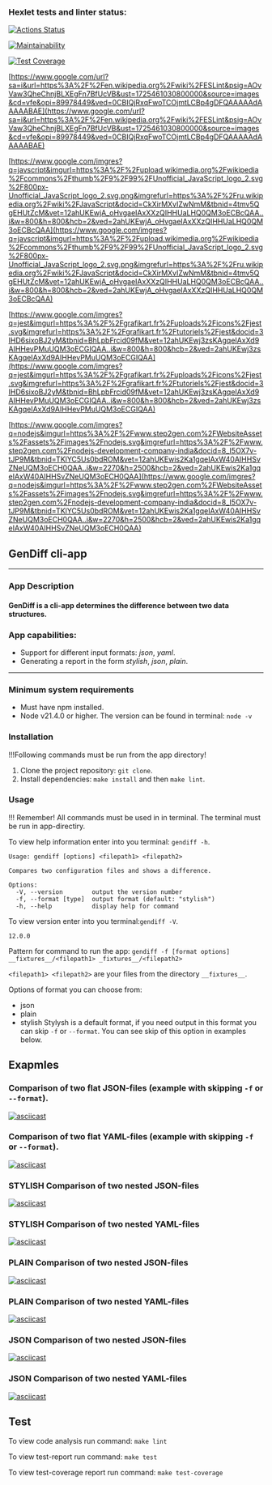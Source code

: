 ### Hexlet tests and linter status:
[![Actions Status](https://github.com/miley777/frontend-project-46/actions/workflows/hexlet-check.yml/badge.svg)](https://github.com/miley777/frontend-project-46/actions)


[![Maintainability](https://api.codeclimate.com/v1/badges/d7637bca31bb1a0d79ae/maintainability)](https://codeclimate.com/github/miley777/frontend-project-46/maintainability)


[![Test Coverage](https://api.codeclimate.com/v1/badges/d7637bca31bb1a0d79ae/test_coverage)](https://codeclimate.com/github/miley777/frontend-project-46/test_coverage)


[https://www.google.com/url?sa=i&url=https%3A%2F%2Fen.wikipedia.org%2Fwiki%2FESLint&psig=AOvVaw3QheChnjBLXEgFn7BfUcVB&ust=1725461030800000&source=images&cd=vfe&opi=89978449&ved=0CBIQjRxqFwoTCOjmtLCBp4gDFQAAAAAdAAAAABAE](https://www.google.com/url?sa=i&url=https%3A%2F%2Fen.wikipedia.org%2Fwiki%2FESLint&psig=AOvVaw3QheChnjBLXEgFn7BfUcVB&ust=1725461030800000&source=images&cd=vfe&opi=89978449&ved=0CBIQjRxqFwoTCOjmtLCBp4gDFQAAAAAdAAAAABAE)

[https://www.google.com/imgres?q=javscript&imgurl=https%3A%2F%2Fupload.wikimedia.org%2Fwikipedia%2Fcommons%2Fthumb%2F9%2F99%2FUnofficial_JavaScript_logo_2.svg%2F800px-Unofficial_JavaScript_logo_2.svg.png&imgrefurl=https%3A%2F%2Fru.wikipedia.org%2Fwiki%2FJavaScript&docid=CkXirMXvIZwNmM&tbnid=4tmv5QgEHUtZcM&vet=12ahUKEwjA_oHvgaeIAxXXzQIHHUaLHQ0QM3oECBcQAA..i&w=800&h=800&hcb=2&ved=2ahUKEwjA_oHvgaeIAxXXzQIHHUaLHQ0QM3oECBcQAA](https://www.google.com/imgres?q=javscript&imgurl=https%3A%2F%2Fupload.wikimedia.org%2Fwikipedia%2Fcommons%2Fthumb%2F9%2F99%2FUnofficial_JavaScript_logo_2.svg%2F800px-Unofficial_JavaScript_logo_2.svg.png&imgrefurl=https%3A%2F%2Fru.wikipedia.org%2Fwiki%2FJavaScript&docid=CkXirMXvIZwNmM&tbnid=4tmv5QgEHUtZcM&vet=12ahUKEwjA_oHvgaeIAxXXzQIHHUaLHQ0QM3oECBcQAA..i&w=800&h=800&hcb=2&ved=2ahUKEwjA_oHvgaeIAxXXzQIHHUaLHQ0QM3oECBcQAA)

[https://www.google.com/imgres?q=jest&imgurl=https%3A%2F%2Fgrafikart.fr%2Fuploads%2Ficons%2Fjest.svg&imgrefurl=https%3A%2F%2Fgrafikart.fr%2Ftutoriels%2Fjest&docid=3IHD6sixoBJ2yM&tbnid=BhLpbFrcid09fM&vet=12ahUKEwj3zsKAgqeIAxXd9AIHHevPMuUQM3oECGIQAA..i&w=800&h=800&hcb=2&ved=2ahUKEwj3zsKAgqeIAxXd9AIHHevPMuUQM3oECGIQAA](https://www.google.com/imgres?q=jest&imgurl=https%3A%2F%2Fgrafikart.fr%2Fuploads%2Ficons%2Fjest.svg&imgrefurl=https%3A%2F%2Fgrafikart.fr%2Ftutoriels%2Fjest&docid=3IHD6sixoBJ2yM&tbnid=BhLpbFrcid09fM&vet=12ahUKEwj3zsKAgqeIAxXd9AIHHevPMuUQM3oECGIQAA..i&w=800&h=800&hcb=2&ved=2ahUKEwj3zsKAgqeIAxXd9AIHHevPMuUQM3oECGIQAA)

[https://www.google.com/imgres?q=nodejs&imgurl=https%3A%2F%2Fwww.step2gen.com%2FWebsiteAssets%2Fassets%2Fimages%2Fnodejs.svg&imgrefurl=https%3A%2F%2Fwww.step2gen.com%2Fnodejs-development-company-india&docid=8_I5OX7v-tJP9M&tbnid=TKlYC5Us0bdROM&vet=12ahUKEwis2Ka1gqeIAxW40AIHHSvZNeUQM3oECH0QAA..i&w=2270&h=2500&hcb=2&ved=2ahUKEwis2Ka1gqeIAxW40AIHHSvZNeUQM3oECH0QAA](https://www.google.com/imgres?q=nodejs&imgurl=https%3A%2F%2Fwww.step2gen.com%2FWebsiteAssets%2Fassets%2Fimages%2Fnodejs.svg&imgrefurl=https%3A%2F%2Fwww.step2gen.com%2Fnodejs-development-company-india&docid=8_I5OX7v-tJP9M&tbnid=TKlYC5Us0bdROM&vet=12ahUKEwis2Ka1gqeIAxW40AIHHSvZNeUQM3oECH0QAA..i&w=2270&h=2500&hcb=2&ved=2ahUKEwis2Ka1gqeIAxW40AIHHSvZNeUQM3oECH0QAA)

## GenDiff cli-app

---

### App Description 

#### GenDiff is a cli-app determines the difference between two data structures.

### App capabilities:
- Support for different input formats: *json*, *yaml*.
- Generating a report in the form *stylish*, *json*, *plain*.

---

### Minimum system requirements

- Must have npm installed.
- Node v21.4.0 or higher. The version can be found in terminal: `node -v`

### Installation
!!!Following commands must be run from the app directory!

1. Clone the project repository: `git clone`.
2. Install dependencies: `make install` and then `make lint`.

### Usage

!!! Remember! All commands must be used in in terminal. The terminal must be run in app-directiry.

To view help information enter into you terminal: `gendiff -h`.

```
Usage: gendiff [options] <filepath1> <filepath2>

Compares two configuration files and shows a difference.

Options:
  -V, --version        output the version number
  -f, --format [type]  output format (default: "stylish")
  -h, --help           display help for command
```
To view version enter into you terminal:`gendiff -V`.
```
12.0.0
```
Pattern for command to run the app: 
`gendiff -f [format options] __fixtures__/<filepath1> _fixtures__/<filepath2>`

`<filepath1> <filepath2>` are your files from the directory `__fixtures__`.

Options of format you can choose from:
- json
- plain
- stylish
Stylysh is a default format, if you need output in this format you can skip `-f` or `--format`. You can see skip of this option in examples below.

## Exapmles

### Comparison of two flat JSON-files (example with skipping `-f` or `--format`).

[![asciicast](https://asciinema.org/a/5nIgrvD83nQenFbpzTXZmKPR2.svg)](https://asciinema.org/a/5nIgrvD83nQenFbpzTXZmKPR2)

### Comparison of two flat YAML-files (example with skipping `-f` or `--format`).

[![asciicast](https://asciinema.org/a/iQwADRzOs8ORayITE4my1rya9.svg)](https://asciinema.org/a/iQwADRzOs8ORayITE4my1rya9)

### **STYLISH** Comparison of two nested JSON-files

[![asciicast](https://asciinema.org/a/FojiDrWOAVzwQ651J9ZVGgHRd.svg)](https://asciinema.org/a/FojiDrWOAVzwQ651J9ZVGgHRd)

### **STYLISH** Comparison of two nested YAML-files

[![asciicast](https://asciinema.org/a/EoXNCS8RsYASbMxSiFae5leOz.svg)](https://asciinema.org/a/EoXNCS8RsYASbMxSiFae5leOz)

### **PLAIN** Comparison of two nested JSON-files

[![asciicast](https://asciinema.org/a/4QimxPBpNOtCxgglS1GvOp4Wb.svg)](https://asciinema.org/a/4QimxPBpNOtCxgglS1GvOp4Wb)

### **PLAIN** Comparison of two nested YAML-files

[![asciicast](https://asciinema.org/a/yDhtI6U37LJeoAqMhgG8boiFB.svg)](https://asciinema.org/a/yDhtI6U37LJeoAqMhgG8boiFB)

### **JSON** Comparison of two nested JSON-files

[![asciicast](https://asciinema.org/a/iG5nYwwsT8DRNcPddc5UTegjO.svg)](https://asciinema.org/a/iG5nYwwsT8DRNcPddc5UTegjO)

### **JSON** Comparison of two nested YAML-files

[![asciicast](https://asciinema.org/a/5qPX3djPeySOiiV5oEkJj7HLM.svg)](https://asciinema.org/a/5qPX3djPeySOiiV5oEkJj7HLM)

## Test

To view code analysis run command: `make lint`

To view test-report run command: `make test`

To view test-coverage report run command: `make test-coverage`